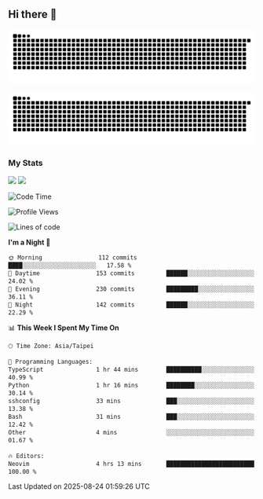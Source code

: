 ## Hi there 👋

<div align="center">

![GitHub Snake Light](https://raw.githubusercontent.com/CSY54/CSY54/snake/github-snake.svg#gh-light-mode-only)

![GitHub Snake dark](https://raw.githubusercontent.com/CSY54/CSY54/snake/github-snake-dark.svg#gh-dark-mode-only)

</div>

### My Stats

<picture>
  <source
    srcset="https://github-readme-stats.vercel.app/api?username=CSY54&show_icons=true&hide_border=true&hide_rank=true&bg_color=eff1f5&text_color=4c4f69&icon_color=8839ef&title_color=179299"
    media="(prefers-color-scheme: light)"
    height="195"
  />
  <img
    src="https://github-readme-stats.vercel.app/api?username=CSY54&show_icons=true&hide_border=true&hide_rank=true&bg_color=1e1e2e&text_color=cdd6f4&icon_color=cba6f7&title_color=94e2d5"
    height="195"
  />
</picture>
<picture>
  <source
    srcset="https://github-readme-stats.vercel.app/api/top-langs/?username=CSY54&layout=compact&hide_border=true&card_width=445&bg_color=eff1f5&text_color=4c4f69&icon_color=8839ef&title_color=179299"
    media="(prefers-color-scheme: light)"
    height="195"
  />
  <img
    src="https://github-readme-stats.vercel.app/api/top-langs/?username=CSY54&layout=compact&hide_border=true&card_width=445&bg_color=1e1e2e&text_color=cdd6f4&icon_color=cba6f7&title_color=94e2d5"
    height="195"
  />
</picture>

<!--START_SECTION:waka-->
![Code Time](http://img.shields.io/badge/Code%20Time-2%2C711%20hrs%201%20min-blue)

![Profile Views](http://img.shields.io/badge/Profile%20Views-1-blue)

![Lines of code](https://img.shields.io/badge/From%20Hello%20World%20I%27ve%20Written-502.5%20thousand%20lines%20of%20code-blue)

**I'm a Night 🦉** 

```text
🌞 Morning                112 commits         ████░░░░░░░░░░░░░░░░░░░░░   17.58 % 
🌆 Daytime                153 commits         ██████░░░░░░░░░░░░░░░░░░░   24.02 % 
🌃 Evening                230 commits         █████████░░░░░░░░░░░░░░░░   36.11 % 
🌙 Night                  142 commits         ██████░░░░░░░░░░░░░░░░░░░   22.29 % 
```


📊 **This Week I Spent My Time On** 

```text
🕑︎ Time Zone: Asia/Taipei

💬 Programming Languages: 
TypeScript               1 hr 44 mins        ██████████░░░░░░░░░░░░░░░   40.99 % 
Python                   1 hr 16 mins        ████████░░░░░░░░░░░░░░░░░   30.14 % 
sshconfig                33 mins             ███░░░░░░░░░░░░░░░░░░░░░░   13.38 % 
Bash                     31 mins             ███░░░░░░░░░░░░░░░░░░░░░░   12.42 % 
Other                    4 mins              ░░░░░░░░░░░░░░░░░░░░░░░░░   01.67 % 

🔥 Editors: 
Neovim                   4 hrs 13 mins       █████████████████████████   100.00 % 
```


 Last Updated on 2025-08-24 01:59:26 UTC
<!--END_SECTION:waka-->

<!--
**CSY54/CSY54** is a ✨ _special_ ✨ repository because its `README.md` (this file) appears on your GitHub profile.

Here are some ideas to get you started:

- 🔭 I’m currently working on ...
- 🌱 I’m currently learning ...
- 👯 I’m looking to collaborate on ...
- 🤔 I’m looking for help with ...
- 💬 Ask me about ...
- 📫 How to reach me: ...
- 😄 Pronouns: ...
- ⚡ Fun fact: ...
-->
